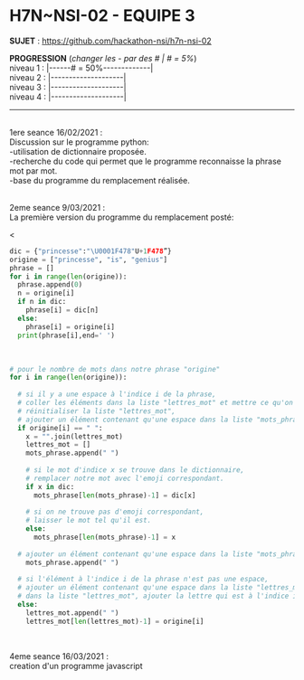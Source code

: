 # **H7N~NSI-02 - EQUIPE 3**

**SUJET** : https://github.com/hackathon-nsi/h7n-nsi-02

**PROGRESSION** (*changer les - par des # | # = 5%*)<br />
niveau 1 : |------# = 50%-------------|<br />
niveau 2 : |--------------------|<br />
niveau 3 : |--------------------|<br />
niveau 4 : |--------------------|<br />

<hr />
<!-- ne pas effacer les lignes ci-dessus et mettre à jour la progression régulièrement -->

<br />
1ere seance 16/02/2021 : <br />
Discussion sur le programme python: <br />
-utilisation de dictionnaire proposée. <br />
-recherche du code qui permet que le programme reconnaisse la phrase mot par mot. <br />
-base du programme du remplacement réalisée. <br />

<br />

2eme seance 9/03/2021 :<br />
La première version du programme du remplacement posté: <br />

<

```python
dic = {"princesse":"\U0001F478"U+1F478”}
origine = ["princesse", "is", "genius"]
phrase = []
for i in range(len(origine)):
  phrase.append(0)
  n = origine[i]
  if n in dic:
    phrase[i] = dic[n]
  else:
    phrase[i] = origine[i]
  print(phrase[i],end=' ')
```

<br />

```python
# pour le nombre de mots dans notre phrase "origine"
for i in range(len(origine)): 
  
  # si il y a une espace à l'indice i de la phrase, 
  # coller les éléments dans la liste "lettres_mot" et mettre ce qu'on obtient dans le variable "x",
  # réinitialiser la liste "lettres_mot",
  # ajouter un élément contenant qu'une espace dans la liste "mots_phrase".
  if origine[i] == " ": 
    x = "".join(lettres_mot) 
    lettres_mot = [] 
    mots_phrase.append(" ")    
    
    # si le mot d'indice x se trouve dans le dictionnaire,
    # remplacer notre mot avec l'emoji correspondant.
    if x in dic:  
      mots_phrase[len(mots_phrase)-1] = dic[x] 
      
    # si on ne trouve pas d'emoji correspondant, 
    # laisser le mot tel qu'il est.
    else:
      mots_phrase[len(mots_phrase)-1] = x 
      
  # ajouter un élément contenant qu'une espace dans la liste "mots_phrase"    
    mots_phrase.append(" ") 
    
  # si l'élément à l'indice i de la phrase n'est pas une espace,
  # ajouter un élément contenant qu'une espace dans la liste "lettres_mot",
  # dans la liste "lettres_mot", ajouter la lettre qui est à l'indice i de la phrase d'origine
  else:
    lettres_mot.append(" ") 
    lettres_mot[len(lettres_mot)-1] = origine[i] 
```

<br />

4eme seance 16/03/2021 :<br />
creation d'un programme javascript<br />


